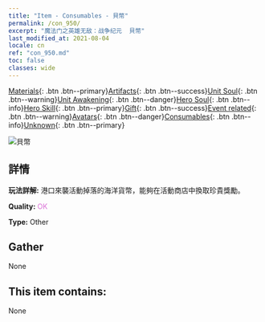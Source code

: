 ```yaml
---
title: "Item - Consumables - 貝幣"
permalink: /con_950/
excerpt: "魔法门之英雄无敌：战争纪元  貝幣"
last_modified_at: 2021-08-04
locale: cn
ref: "con_950.md"
toc: false
classes: wide
---
```

 [Materials](/ItemsCN/){: .btn .btn--primary}[Artifacts](/ItemsCN/Artifacts/){: .btn .btn--success}[Unit Soul](/ItemsCN/UnitSoul/){: .btn .btn--warning}[Unit Awakening](/ItemsCN/UnitAwakening/){: .btn .btn--danger}[Hero Soul](/ItemsCN/HeroSoul/){: .btn .btn--info}[Hero Skill](/ItemsCN/HeroSkill/){: .btn .btn--primary}[Gift](/ItemsCN/Gift/){: .btn .btn--success}[Event related](/ItemsCN/Events/){: .btn .btn--warning}[Avatars](/ItemsCN/Avatars/){: .btn .btn--danger}[Consumables](/ItemsCN/Consumables/){: .btn .btn--info}[Unknown](/ItemsCN/Unknown/){: .btn .btn--primary}

 ![貝幣](/images/t/i_40045.png)

## 詳情
 **玩法詳解:** 港口來襲活動掉落的海洋貨幣，能夠在活動商店中換取珍貴獎勵。

 **Quality:** <span style="color: #DA70D6">OK</span>

 **Type:** Other

## Gather

  None

## This item contains:

  None

